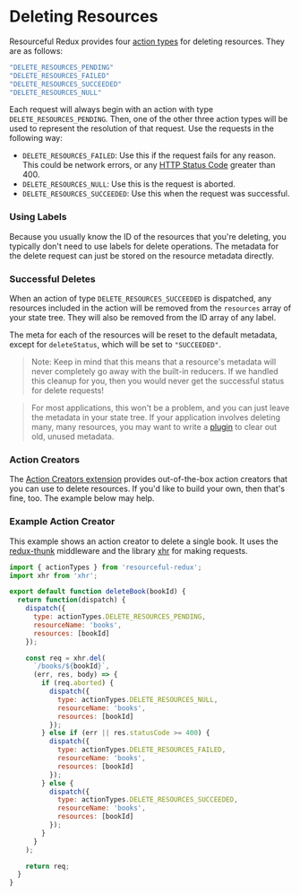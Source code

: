 # Deleting Resources

Resourceful Redux provides four [action types](./faq/action-types.md) for
deleting resources. They are as follows:

```js
"DELETE_RESOURCES_PENDING"
"DELETE_RESOURCES_FAILED"
"DELETE_RESOURCES_SUCCEEDED"
"DELETE_RESOURCES_NULL"
```

Each request will always begin with an action with type
`DELETE_RESOURCES_PENDING`. Then, one of the other three action types will be
used to represent the resolution of that request. Use the requests in the
following way:

- `DELETE_RESOURCES_FAILED`: Use this if the request fails for any reason. This
  could be network errors, or any
  [HTTP Status Code](https://en.wikipedia.org/wiki/List_of_HTTP_status_codes)
  greater than 400.
- `DELETE_RESOURCES_NULL`: Use this is the request is aborted.
- `DELETE_RESOURCES_SUCCEEDED`: Use this when the request was successful.

### Using Labels

Because you usually know the ID of the resources that you're deleting, you
typically don't need to use labels for delete operations. The metadata for the
delete request can just be stored on the resource metadata directly.

### Successful Deletes

When an action of type `DELETE_RESOURCES_SUCCEEDED` is dispatched, any resources
included in the action will be removed from the `resources` array of your state
tree. They will also be removed from the ID array of any label.

The meta for each of the resources will be reset to the default metadata,
except for `deleteStatus`, which will be set to `"SUCCEEDED"`.

> Note: Keep in mind that this means that a resource's metadata will never
  completely go away with the built-in reducers. If we handled this cleanup for
  you, then you would never get the successful status for delete requests!

> For most applications, this won't be a problem, and you can just leave the
  metadata in your state tree. If your application involves deleting many, many
  resources, you may want to write a [plugin](/docs/guides/plugins.md) to clear
  out old, unused metadata.

### Action Creators

The [Action Creators extension](/docs/extensions/action-creators.md) provides
out-of-the-box action creators that you can use to delete resources. If you'd
like to build your own, then that's fine, too. The example below may help.

### Example Action Creator

This example shows an action creator to delete a single book. It uses the
[redux-thunk](https://github.com/gaearon/redux-thunk) middleware and the
library [xhr](https://github.com/naugtur/xhr) for making requests.

```js
import { actionTypes } from 'resourceful-redux';
import xhr from 'xhr';

export default function deleteBook(bookId) {
  return function(dispatch) {
    dispatch({
      type: actionTypes.DELETE_RESOURCES_PENDING,
      resourceName: 'books',
      resources: [bookId]
    });

    const req = xhr.del(
      `/books/${bookId}`,
      (err, res, body) => {
        if (req.aborted) {
          dispatch({
            type: actionTypes.DELETE_RESOURCES_NULL,
            resourceName: 'books',
            resources: [bookId]
          });
        } else if (err || res.statusCode >= 400) {
          dispatch({
            type: actionTypes.DELETE_RESOURCES_FAILED,
            resourceName: 'books',
            resources: [bookId]
          });
        } else {
          dispatch({
            type: actionTypes.DELETE_RESOURCES_SUCCEEDED,
            resourceName: 'books',
            resources: [bookId]
          });
        }
      }
    );

    return req;
  }
}
```

